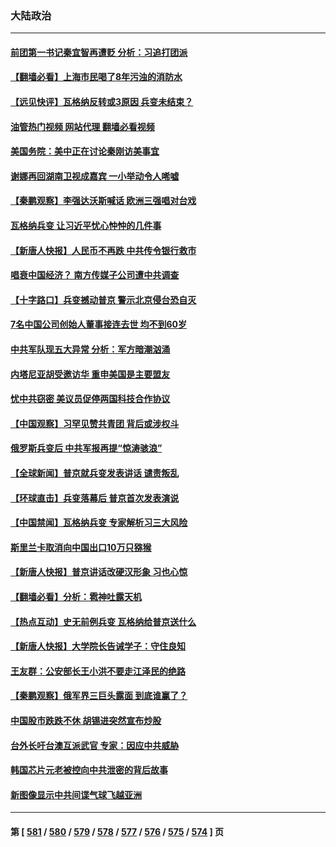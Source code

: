 ### 大陆政治
---
#### [前团第一书记秦宜智再遭贬 分析：习追打团派](../../pages/ncid277/n14023934.md?06281645) 
#### [【翻墙必看】上海市民喝了8年污浊的消防水](../../pages/ncid277/n14023910.md?06281645) 
#### [【远见快评】瓦格纳反转或3原因 兵变未结束？](../../pages/ncid277/n14023786.md?06281645) 
#### [油管热门视频 网站代理 翻墙必看视频](http://138.2.39.72:81/youtube.html?epic-marker?06281645)
#### [美国务院：美中正在讨论秦刚访美事宜](../../pages/ncid277/n14023804.md?06281645) 
#### [谢娜再回湖南卫视成嘉宾 一小举动令人唏嘘](../../pages/ncid277/n14023788.md?06281645) 
#### [【秦鹏观察】李强达沃斯喊话 欧洲三强唱对台戏](../../pages/ncid277/n14023848.md?06281645) 
#### [瓦格纳兵变 让习近平忧心忡忡的几件事](../../pages/ncid277/n14023684.md?06281645) 
#### [【新唐人快报】人民币不再跌 中共传令银行救市](../../pages/ncid277/n14023704.md?06281645) 
#### [唱衰中国经济？ 南方传媒子公司遭中共调查](../../pages/ncid277/n14023759.md?06281645) 
#### [【十字路口】兵变撼动普京 警示北京侵台恐自灭](../../pages/ncid277/n14023496.md?06281645) 
#### [7名中国公司创始人董事接连去世 均不到60岁](../../pages/ncid277/n14023738.md?06281645) 
#### [中共军队现五大异常 分析：军方暗潮汹涌](../../pages/ncid277/n14023719.md?06281645) 
#### [内塔尼亚胡受邀访华 重申美国是主要盟友](../../pages/ncid277/n14023686.md?06281645) 
#### [忧中共窃密 美议员促停两国科技合作协议](../../pages/ncid277/n14023621.md?06281645) 
#### [【中国观察】习罕见赞共青团 背后或涉权斗](../../pages/ncid277/n14023365.md?06281645) 
#### [俄罗斯兵变后 中共军报再提“惊涛骇浪”](../../pages/ncid277/n14023471.md?06281645) 
#### [【全球新闻】普京就兵变发表讲话 谴责叛乱](../../pages/ncid277/n14023400.md?06281645) 
#### [【环球直击】兵变落幕后 普京首次发表演说](../../pages/ncid277/n14023106.md?06281645) 
#### [【中国禁闻】瓦格纳兵变 专家解析习三大风险](../../pages/ncid277/n14022202.md?06281645) 
#### [斯里兰卡取消向中国出口10万只猕猴](../../pages/ncid277/n14023220.md?06281645) 
#### [【新唐人快报】普京讲话改硬汉形象 习也心惊](../../pages/ncid277/n14023165.md?06281645) 
#### [【翻墙必看】分析：雹神吐露天机](../../pages/ncid277/n14023250.md?06281645) 
#### [【热点互动】史无前例兵变 瓦格纳给普京送什么](../../pages/ncid277/n14023160.md?06281645) 
#### [【新唐人快报】大学院长告诫学子：守住良知](../../pages/ncid277/n14023240.md?06281645) 
#### [王友群：公安部长王小洪不要走江泽民的绝路](../../pages/ncid277/n14023124.md?06281645) 
#### [【秦鹏观察】俄军界三巨头露面 到底谁赢了？](../../pages/ncid277/n14023122.md?06281645) 
#### [中国股市跌跌不休 胡锡进突然宣布炒股](../../pages/ncid277/n14023139.md?06281645) 
#### [台外长吁台澳互派武官 专家：因应中共威胁](../../pages/ncid277/n14022705.md?06281645) 
#### [韩国芯片元老被控向中共泄密的背后故事](../../pages/ncid277/n14023102.md?06281645) 
#### [新图像显示中共间谍气球飞越亚洲](../../pages/ncid277/n14023077.md?06281645) 

---
#### 第 [ [581](./581.md?06281645) / [580](./580.md?06281645) / [579](./579.md?06281645) / [578](./578.md?06281645) / [577](./577.md?06281645) / [576](./576.md?06281645) / [575](./575.md?06281645) / [574](./574.md?06281645) ] 页
